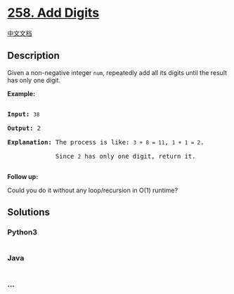 # [258. Add Digits](https://leetcode.com/problems/add-digits)

[中文文档](/solution/0200-0299/0258.Add%20Digits/README.md)

## Description

<p>Given a non-negative integer <code>num</code>, repeatedly add all its digits until the result has only one digit.</p>

<p><strong>Example:</strong></p>

<pre>

<strong>Input:</strong> <code>38</code>

<strong>Output:</strong> 2 

<strong>Explanation: </strong>The process is like: <code>3 + 8 = 11</code>, <code>1 + 1 = 2</code>. 

&nbsp;            Since <code>2</code> has only one digit, return it.

</pre>

<p><b>Follow up:</b><br />

Could you do it without any loop/recursion in O(1) runtime?</p>

## Solutions

<!-- tabs:start -->

### **Python3**

```python

```

### **Java**

```java

```

### **...**

```

```

<!-- tabs:end -->
